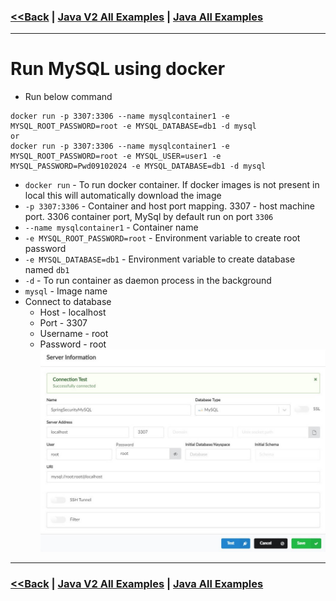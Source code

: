 ### [<<Back](../README.md) | [Java V2 All Examples](https://github.com/avinashbabudonthu/java/blob/master/java-v2/README.md) | [Java All Examples](https://github.com/avinashbabudonthu/java/blob/master/README.md)
------
# Run MySQL using docker
* Run below command
```
docker run -p 3307:3306 --name mysqlcontainer1 -e MYSQL_ROOT_PASSWORD=root -e MYSQL_DATABASE=db1 -d mysql
or
docker run -p 3307:3306 --name mysqlcontainer1 -e MYSQL_ROOT_PASSWORD=root -e MYSQL_USER=user1 -e MYSQL_PASSWORD=Pwd09102024 -e MYSQL_DATABASE=db1 -d mysql
```
* `docker run` - To run docker container. If docker images is not present in local this will automatically download the image
* `-p 3307:3306` - Container and host port mapping. 3307 - host machine port. 3306 container port, MySql by default run on port `3306`
* `--name mysqlcontainer1` - Container name
* `-e MYSQL_ROOT_PASSWORD=root` - Environment variable to create root password
* `-e MYSQL_DATABASE=db1` - Environment variable to create database named `db1`
* `-d` - To run container as daemon process in the background
* `mysql` - Image name
* Connect to database
	* Host - localhost
	* Port - 3307
	* Username - root
	* Password - root
![picture](../img/000001.jpg)
------
### [<<Back](../README.md) | [Java V2 All Examples](https://github.com/avinashbabudonthu/java/blob/master/java-v2/README.md) | [Java All Examples](https://github.com/avinashbabudonthu/java/blob/master/README.md)